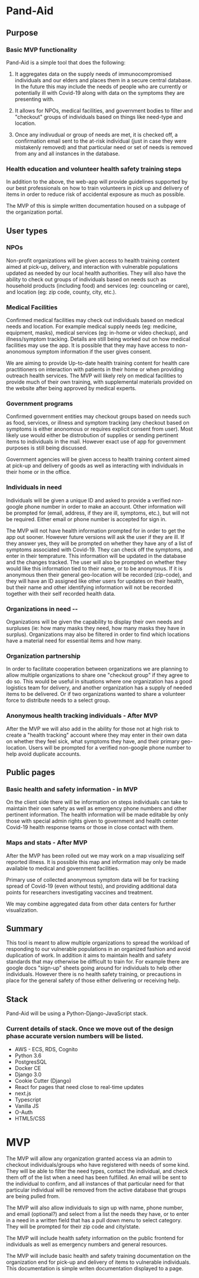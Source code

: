 # Pand-Aid

## Purpose

### Basic MVP functionality
Pand-Aid is a simple tool that does the following:

1. It aggregates data on the supply needs of immunocompromised individuals and our elders and places them in a secure central database. In the future this may include the needs of people who are currently or potentially ill with Covid-19 along with data on the symptoms they are presenting with.

2. It allows for NPOs, medical facilities, and government bodies to filter and "checkout" groups of individuals based on things like need-type and location. 

3. Once any indivudual or group of needs are met, it is checked off, a confirmation email sent to the at-risk individual (just in case they were mistakenly removed) and that particular need or set of needs is removed from any and all instances in the database. 

### Health education and volunteer health safety training steps
In addition to the above, the web-app will provide guidelines supported by our best professionals on how to train volunteers in pick up and delivery of items in order to reduce risk of accidental exposure as much as possible. 

The MVP of this is simple written documentation housed on a subpage of the organization portal. 

## User types 

### NPOs
Non-profit organizations will be given access to health training content aimed at pick-up, delivery, and interaction with vulnerable populations updated as needed by our local health authorities. They will also have the ability to check out groups of individuals based on needs such as household products (including food) and services (eg: counceling or care), and location (eg: zip code, county, city, etc.). 

### Medical Facilities 
Confirmed medical facilities may check out individuals based on medical needs and location. For example medical supply needs (eg: medicine, equipment, masks), medical services (eg: in-home or video checkup), and illness/symptom tracking. Details are still being worked out on how medical facilities may use the app. It is possible that they may have access to non-anonomous symptom information if the user gives consent. 

We are aiming to provide Up-to-date health training content for health care practitioners on interaction with patients in their home or when providing outreach health services. The MVP will likely rely on medical facilities to provide much of their own training, with supplemental materials provided on the website after being approved by medical experts. 

### Government programs 
Confirmed government entities may checkout groups based on needs such as food, services, or illness and symptom tracking (any checkout based on symptoms is either anonomous or requires explicit consent from user). Most likely use would either be distrobution of supplies or sending pertinent items to individuals in the mail. However exact use of app for government purposes is still being discussed. 

Government agencies will be given access to health training content aimed at pick-up and delivery of goods as well as interacting with individuals in their home or in the office. 

### Individuals in need 
Individuals will be given a unique ID and asked to provide a verified non-google phone number in order to make an account. Other information will be prompted for (email, address, if they are ill, symptoms, etc.), but will not be required. Either email or phone number is accepted for sign in.  

The MVP will not have health information prompted for in order to get the app out sooner. However future versions will ask the user if they are ill. If they answer yes, they will be prompted on whether they have any of a list of symptoms associated with Covid-19. They can check off the symptoms, and enter in their temprature. This information will be updated in the database and the changes tracked. The user will also be prompted on whether they would like this information tied to their name, or to be anonymous. If it is anonymous then their general geo-location will be recorded (zip-code), and they will have an ID assigned like other users for updates on their health, but their name and other identifying information will not be recorded together with their self recorded health data. 

### Organizations in need --

Organizations will be given the capability to display their own needs and surpluses (ie: how many masks they need, how many masks they have in surplus). Organizations may also be filtered in order to find which locations have a material need for essential items and how many. 

### Organization partnership 

In order to facilitate cooperation between organizations we are planning to allow multiple organizations to share one "checkout group" if they agree to do so. This would be useful in situations where one organization has a good logistics team for delivery, and another organization has a supply of needed items to be delivered. Or if two organizations wanted to share a volunteer force to distribute needs to a select group. 

### Anonymous health tracking individuals - After MVP

After the MVP we will also add in the ability for those not at high risk to create a "health tracking" account where they may enter in their own data on whether they feel sick, what symptoms they have, and their primary geo-location. Users will be prompted for a verified non-google phone number to help avoid duplicate accounts. 

## Public pages

### Basic health and safety information - in MVP
On the client side there will be information on steps individuals can take to maintain their own safety as well as emergency phone numbers and other pertinent information. The health information will be made editable by only those with special admin rights given to government and health center Covid-19 health response teams or those in close contact with them.  

### Maps and stats - After MVP
After the MVP has been rolled out we may work on a map visualizing self reported illness. It is possible this map and information may only be made available to medical and government facilities. 

Primary use of collected anonymous symptom data will be for tracking spread of Covid-19 (even without tests), and providing additional data points for researchers investigating vaccines and treatment.

We may combine aggregated data from other data centers for further visualization. 

## Summary
This tool is meant to allow multiple organizations to spread the workload of responding to our vulnerable populations in an organized fashion and avoid duplication of work. In addition it aims to maintain health and safety standards that may otherwise be difficult to train for. For example there are google docs "sign-up" sheets going around for individuals to help other individuals. However there is no health safety training, or precautions in place for the general safety of those either delivering or receiving help. 

## Stack 
Pand-Aid will be using a Python-Django-JavaScript stack. 

### Current details of stack. Once we move out of the design phase accurate version numbers will be listed. 
- AWS - ECS, RDS, Cognito
- Python 3.6 
- PostgresSQL
- Docker CE 
- Django 3.0 
- Cookie Cutter (Django)
- React for pages that need close to real-time updates
- next.js 
- Typescript
- Vanilla JS
- O-Auth
- HTML5/CSS 

# MVP
The MVP will allow any organization granted access via an admin to checkout individuals/groups who have registered with needs of some kind. They will be able to filter the need types, contact the individual, and check them off of the list when a need has been fulfilled.  An email will be sent to the individual to confirm, and all instances of that particular need for that particular individual will be removed from the active database that groups are being pulled from. 

The MVP will also allow individuals to sign up with name, phone number, and email (optional?) and select from a list the needs they have, or to enter in a need in a written field that has a pull down menu to select category. They will be prompted for their zip code and city/state. 

The MVP will include health safety information on the public frontend for individuals as well as emergency numbers and general resources. 

The MVP will include basic health and safety training documentation on the organization end for pick-up and delivery of items to vulnerable individuals. This documentation is simple writen documentation displayed to a page. 





